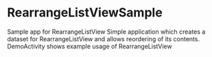 RearrangeListViewSample
=======================

Sample app for RearrangeListView
Simple application which creates a dataset for RearrangeListView and allows reordering of its contents.
DemoActivity shows example usage of RearrangeListView